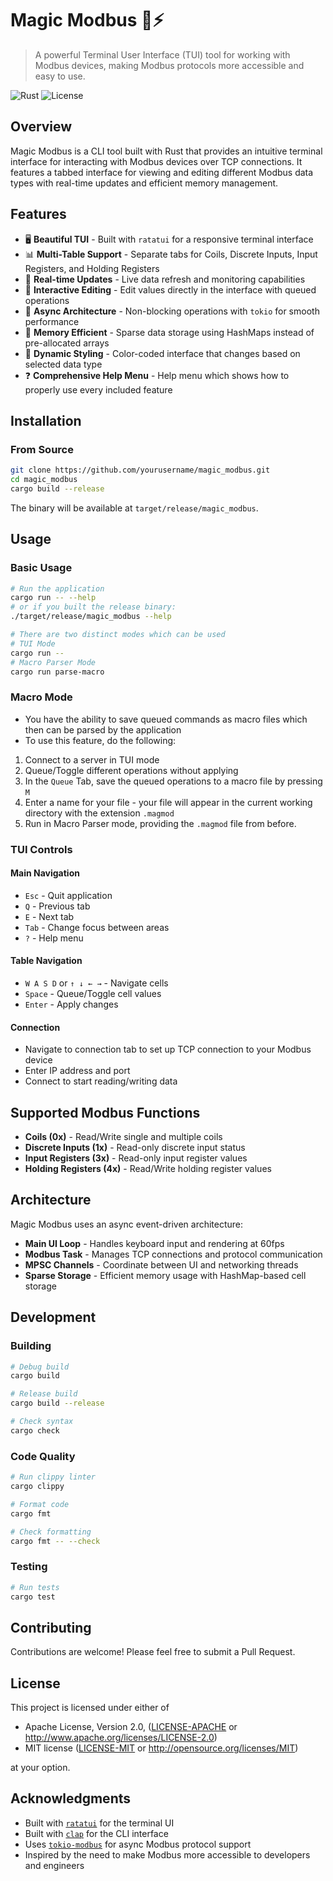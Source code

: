 # Magic Modbus 🚌⚡

> A powerful Terminal User Interface (TUI) tool for working with Modbus devices, making Modbus protocols more accessible and easy to use.

![Rust](https://img.shields.io/badge/rust-%23000000.svg?style=for-the-badge&logo=rust&logoColor=white)
![License](https://img.shields.io/badge/license-MIT%20OR%20Apache--2.0-blue?style=for-the-badge)

## Overview

Magic Modbus is a CLI tool built with Rust that provides an intuitive terminal interface for interacting with Modbus devices over TCP connections. It features a tabbed interface for viewing and editing different Modbus data types with real-time updates and efficient memory management.

## Features

- 🖥️ **Beautiful TUI** - Built with `ratatui` for a responsive terminal interface
- 📊 **Multi-Table Support** - Separate tabs for Coils, Discrete Inputs, Input Registers, and Holding Registers
- 🔄 **Real-time Updates** - Live data refresh and monitoring capabilities
- 📝 **Interactive Editing** - Edit values directly in the interface with queued operations
- 🚀 **Async Architecture** - Non-blocking operations with `tokio` for smooth performance
- 💾 **Memory Efficient** - Sparse data storage using HashMaps instead of pre-allocated arrays
- 🎨 **Dynamic Styling** - Color-coded interface that changes based on selected data type
- ❓ **Comprehensive Help Menu** - Help menu which shows how to properly use every included feature

## Installation

### From Source

```bash
git clone https://github.com/yourusername/magic_modbus.git
cd magic_modbus
cargo build --release
```

The binary will be available at `target/release/magic_modbus`.

## Usage

### Basic Usage

```bash
# Run the application
cargo run -- --help
# or if you built the release binary:
./target/release/magic_modbus --help

# There are two distinct modes which can be used
# TUI Mode
cargo run --
# Macro Parser Mode
cargo run parse-macro
```


### Macro Mode
- You have the ability to save queued commands as macro files which then can be parsed by the application
- To use this feature, do the following:
1. Connect to a server in TUI mode
2. Queue/Toggle different operations without applying
3. In the `Queue` Tab, save the queued operations to a macro file by pressing `M`
4. Enter a name for your file - your file will appear in the current working directory with the extension `.magmod`
5. Run in Macro Parser mode, providing the `.magmod` file from before.

### TUI Controls

#### Main Navigation
- `Esc` - Quit application
- `Q` - Previous tab
- `E` - Next tab  
- `Tab` - Change focus between areas
- `?` - Help menu

#### Table Navigation
- `W A S D` or `↑ ↓ ← →` - Navigate cells
- `Space` - Queue/Toggle cell values
- `Enter` - Apply changes

#### Connection
- Navigate to connection tab to set up TCP connection to your Modbus device
- Enter IP address and port
- Connect to start reading/writing data

## Supported Modbus Functions

- **Coils (0x)** - Read/Write single and multiple coils
- **Discrete Inputs (1x)** - Read-only discrete input status  
- **Input Registers (3x)** - Read-only input register values
- **Holding Registers (4x)** - Read/Write holding register values

## Architecture

Magic Modbus uses an async event-driven architecture:

- **Main UI Loop** - Handles keyboard input and rendering at 60fps
- **Modbus Task** - Manages TCP connections and protocol communication
- **MPSC Channels** - Coordinate between UI and networking threads
- **Sparse Storage** - Efficient memory usage with HashMap-based cell storage

## Development

### Building

```bash
# Debug build
cargo build

# Release build
cargo build --release

# Check syntax
cargo check
```

### Code Quality

```bash
# Run clippy linter
cargo clippy

# Format code
cargo fmt

# Check formatting
cargo fmt -- --check
```

### Testing

```bash
# Run tests
cargo test
```

## Contributing

Contributions are welcome! Please feel free to submit a Pull Request.

## License

This project is licensed under either of

- Apache License, Version 2.0, ([LICENSE-APACHE](LICENSE-APACHE) or http://www.apache.org/licenses/LICENSE-2.0)
- MIT license ([LICENSE-MIT](LICENSE-MIT) or http://opensource.org/licenses/MIT)

at your option.

## Acknowledgments

- Built with [`ratatui`](https://github.com/ratatui-org/ratatui) for the terminal UI
- Built with [`clap`](https://github.com/clap-rs/clap) for the CLI interface
- Uses [`tokio-modbus`](https://github.com/slowtec/tokio-modbus) for async Modbus protocol support
- Inspired by the need to make Modbus more accessible to developers and engineers
